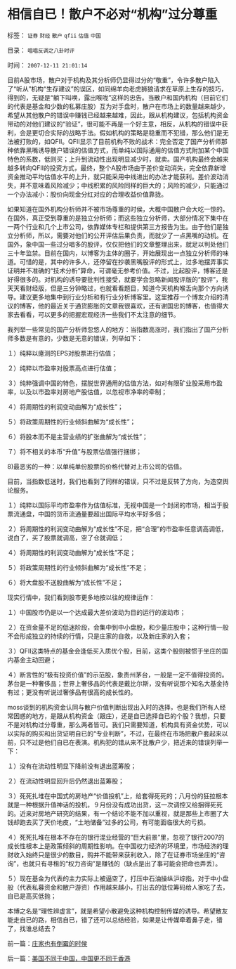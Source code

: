 # 相信自已！散户不必对“机构”过分尊重

标签： `证券` `财经` `散户` `qfii` `估值` `中国` 

目录： `唱唱反调之八卦时评`

时间： `2007-12-11 21:01:14`

目前A股市场，散户对于机构及其分析师仍显得过分的“敬重”，令许多散户陷入了“听从”机构“生存建议”的误区，如同绵羊向老虎狮狼请求在草原上生存的技巧，得到的，无疑是“躺下叫唤，露出喉咙”这样的忠告。当散户和国内机构（目前它们的代表是基金和少数的私募庄股）互为对手盘时，散户在市场上的数量越来越少，希望从其他散户的错误中赚钱已经越来越难，因此，跟从机构建议，包括机构资金带动的对他们建议的“验证”，很可能不再是一个好主意，相反，从机构的错误中获利，会是更切合实际的战略手法。假如机构的策略是稳重而不犯错，那么他们是无法被打败的，如QFII。QFII显示了目前机构不败的战术：完全否定了国产分析师那种依靠黑嘴诱导散户错误的估值方式，而单纯以国际通用的估值方式附加某个中国特色的系数，低则买；上升到流动性出现明显减少时，就卖。国产机构最终会越来越多转向QFII的投资方式，最终，整个A股市场由于差价变动消失，完全依靠新增资金推动平均估值水平的上升，就只能采用中线进出的办法才能获利。差价波动消失，并不意味着风险减少；中线积累的风险同样的巨大的；风险的减少，只能通过一个办法减小：股价向现金分红对应的合理收益价值靠拢。

如果知道在国外机构分析师并不被市场尊重的时侯，大概中国散户会大吃一惊的。在国外，真正受到尊重的是独立分析师；而这些独立分析师，大部分情况下集中在一两个行业和几个上市公司，依靠媒体专栏和提供第三方报告为生。由于他们是独立分析师，所以，需要对他们的公开评估后果负责，而就少了一点黑嘴的动机。在国外，象中国一些过分唱多的股评，仅仅把他们的文章整理出来，就足以判处他们三十年监禁。目前在国内，以博客为主体的圈子，开始展现出一点独立分析师的味道。可惜的是，其中的许多人，还停留在抄袭黑嘴股评的形式上，过多地摆弄事实证明并不准确的“技术分析”算命，可谓毫无参考价值。不过，比起股评，博客还是好得很多的。对机构的诱导要批判性接受，就要学会忽略新闻股评版的“股评”，我天天看财经版，但是三分钟略过，也就看看题目，知道今天机构喉舌向那个方向诱导。建议更多地集中到行业分析和有行业分析博客里。这里推荐一个博友介绍的清议的博客，他的最近关于通货膨胀的文章我很喜欢，还有谢国忠的博客，也值得大家去看看，可以更多的把握宏观经济一些我们不太注意的细节。

我列举一些常见的国产分析师忽悠人的地方：当指数高涨时，我们指出了国产分析师多数是有意的，少数是无意的错误，列举如下：

１）纯粹以癔测的EPS对股票进行估值；

２）纯粹以市盈率对股票高点进行估值；

３）纯粹强调中国的特色，摆脱世界通用的估值方法，如对有限矿业股采用市盈率，以及以市盈率对房地产股估值，以忽视市净率的牵制；

４）将周期性的利润变动曲解为“成长性”；

５）将政策周期性的行业倾斜曲解为“成长性”；

６）将股本而不是主营业绩的扩张曲解为“成长性”；

７）将不相关的本币“升值”与股票估值强行捆绑；

8)最恶劣的一种：以单纯单份股票的价格代替对上市公司的估值。

目前，当指数低迷时，我们也看到了同样的错误，只不过是反转了方向，为造空舆论服务。

１）纯粹以国际平均市盈率作为估值标准，无视中国是一个封闭的市场，相当于股票流通盘，中国的货币流通量要超出国际平均水平好多倍；

２）将周期性的利润变动曲解为“成长性”不足，把“合理”的市盈率任意调高调低，说白了，买了股票就调高，空了仓就调低；

４）将周期性的利润变动曲解为“成长性”不足；

５）将政策周期性的行业倾斜曲解为“成长性”不足；

６）将大盘股不送股曲解为“成长性”不足；

现实行情中，我们看到股市更多地按以往的规律运作：

１）中国股市仍是以一个达成最大差价波动为目的运行的波动市；

２）在资金量不足的低迷阶段，会集中到中小盘股，和少量庄股中；这种行情一般不会形成独立的持续的行情，只是庄家的自救，以及新庄家的入套；

３）QFII这类特点的基金会逢低买入质优个股，目前，这类个股则被惯于坐庄的国内基金主动回避；

４）断言性的“极有投资价值”的示范股，象贵州茅台，一般是一定不值得投资的。茅台是一种奢侈品；世界上奢侈品的代表是戴比尔斯，没有听说那个知名大基金持有过；更没有听说过奢侈品有很高的成长性的。

moss谈到的机构资金认同与散户价值判断出现出入时的选择，也是我们所有人经常困惑的地方，是跟从机构资金（跟庄），还是自已选择自已的个股？我想，只要不是对机构过分尊重，那么两者皆可。我们只需要知道，机构具有资金优势，可以以实际的购买和出货证明自已的“专业判断”，不过，在最终在市场把散户套起来以前，只不过是他们自已在表演。机构犯的错从来不比散户少，把近来的错误列举一下：

１）没有在流动性明显下降前没有退出蓝筹股；

２）在流动性明显回升后仍然退出蓝筹股；

３）死死扎堆在中国式的房地产“价值投机”上，给套得死死的；八月份的狂拉根本就是一种根据升值神话的投机，９月份没有成功出货，这一次调控又给捆得死死的。近来对房地产研究的结果，有一个结论不能不加以重视，就是那些上市圈了大钱却跑去买了天价地皮，“土地储备”过多的公司，有可能面临很大的亏损。

４）死死扎堆在根本不存在的银行混业经营的“巨大前景”里，忽视了银行2007的成长性根本上是政策倾斜的周期性影响。在中国权力经济的环境里，市场经济的理财收入始终只是很少的数目，购并不能带来获利收入，除了在证券市场坐庄的“咨询”，也就只有寻租的“权力咨询”是赚钱的（缺点是出了事可能会把命也弄丢）。

５）现在基金为代表的主力实际上被逼空了，打压中石油操纵沪综指，对于中小盘般（代表私募资金和散户游资）作用越来越小，打出去的低位筹码给人家吃了去，自已是高买低抛；

本博之名是“理性辨虚言”，就是希望小散避免这种机构控制传媒的诱导。希望散友能走自已的路，相信自已，错了还可以总结经验，如果是让传媒牵着鼻子走，错了，找谁总结去？



前一篇：[庄家也有倒霉的时侯](../../../2007/12/11/庄家也有倒霉的时侯.md)

后一篇：[美国不同于中国，中国更不同于香港](../../../2007/12/12/美国不同于中国，中国更不同于香港.md)